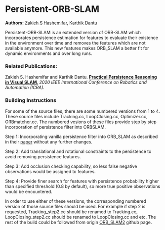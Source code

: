 # Persistent-ORB-SLAM
**Authors:** [Zakieh S Hashemifar](http://www.buffalo.edu/~zakiehsa), [Karthik Dantu](https://cse.buffalo.edu/faculty/kdantu/)

Persistent-ORB-SLAM is an extended version of ORB-SLAM which incorporates persistence estimation for features to evaluate their existence in the environment over time and removes the features which are not available anymore. This new features makes ORB_SLAM a better fit for dynamic environments and over long runs.

### Related Publications:

Zakieh S. Hashemifar and Karthik Dantu. [**Practical Persistence Reasoning in Visual SLAM**.](https://ieeexplore.ieee.org/abstract/document/9196913) *2020 IEEE International Conference on Robotics and Automation (ICRA).*

### Building Instructions

For some of the source files, there are some numbered versions from 1 to 4. These source files include Tracking.cc, LoopClosing.cc, Optimizer.cc, ORBmatcher.cc.
The numbered vesions of these files provide step by step incorporation of persistence filter into ORBSLAM.

Step 1: Incorporating vanilla persistence filter into ORB_SLAM as described in their [paper](https://ieeexplore.ieee.org/document/7487237) without any further changes.

Step 2: Add translational and rotational constraints to the persistence to avoid removing persistence features.

Step 3: Add occlusion checking capability, so less false negative observations would be assigned to features.

Step 4: Provide finer search for features with persistence probability higher than specified threshold (0.8 by default), so more true positive observations would be encountered.

In order to use either of these versions, the corresponding numbered version of those source files should be used.
For example if step 2 is requested, Tracking_step2.cc should be renamed to Tracking.cc, LoopClosing_step2.cc should be renamed to LoopClosing.cc and etc.
The rest of the build could be followed from origin [ORB_SLAM2](https://github.com/raulmur/ORB_SLAM2) github page.
